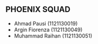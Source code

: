 
## PHOENIX SQUAD
- Ahmad Pausi (1121130019)
- Argin Fiorenza (1121130049)
- Muhammad Raihan (1121130051)